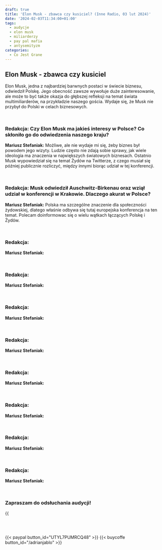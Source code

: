 ```yaml
---
draft: true
title: 'Elon Musk - zbawca czy kusiciel? (Inne Radio, 03 lut 2024)'
date: '2024-02-03T11:34:00+01:00'
tags:
  - audycje
  - elon musk
  - miliarderzy
  - pay pal mafia
  - antysemityzm
categories:
  - Co Jest Grane
---
```

## Elon Musk - zbawca czy kusiciel

Elon Musk, jedna z najbardziej barwnych postaci w świecie biznesu, odwiedził Polskę. Jego obecność zawsze wywołuje duże zainteresowanie, ale może to być także okazja do głębszej refleksji na temat świata multimiliarderów, na przykładzie naszego gościa. Wydaje się, że Musk nie przybył do Polski w celach biznesowych.

<br>
 
### Redakcja: Czy Elon Musk ma jakieś interesy w Polsce? Co skłoniło go do odwiedzenia naszego kraju?

**Mariusz Stefaniak:** Możliwe, ale nie wydaje mi się, żeby biznes był powodem jego wizyty. Ludzie często nie zdają sobie sprawy, jak wiele ideologia ma znaczenia w największych światowych biznesach. Ostatnio Musk wypowiedział się na temat Żydów na Twitterze, z czego musiał się później publicznie rozliczyć, między innymi biorąc udział w tej konferencji. 
 
<br>
 
### Redakcja: Musk odwiedził Auschwitz-Birkenau oraz wziął udział w konferencji w Krakowie. Dlaczego akurat w Polsce?

**Mariusz Stefaniak:** Polska ma szczególne znaczenie dla społeczności żydowskiej, dlatego właśnie odbywa się tutaj europejska konferencja na ten temat. Polecam doinformowac się o wielu wątkach łączących Polskę i Żydów.
 
<br>
 
### Redakcja: 

**Mariusz Stefaniak:** 
 
<br>
 
### Redakcja: 

**Mariusz Stefaniak:** 
 
<br>
 
### Redakcja: 

**Mariusz Stefaniak:** 
 
<br>
 
### Redakcja: 

**Mariusz Stefaniak:** 
 
<br>
 
### Redakcja: 

**Mariusz Stefaniak:** 
 
<br>
 
### Redakcja: 

**Mariusz Stefaniak:** 
 
<br>
 
### Redakcja: 

**Mariusz Stefaniak:** 
 
<br>
 
### Redakcja: 

**Mariusz Stefaniak:** 


<br>

### Zapraszam do odsłuchania audycji!

{{<audio src="audio/CJG_51_2024_01_27.mp3" caption="Zapis audycji CJG, publikowanej na łamach Innego Radia Głuchołazy w dniu 13 stycznia 2024">}}

<br>
<br>

{{< paypal button_id="UTYL7PUMRCQ48" >}}
{{< buycoffe button_id="/adrianjablo" >}}
